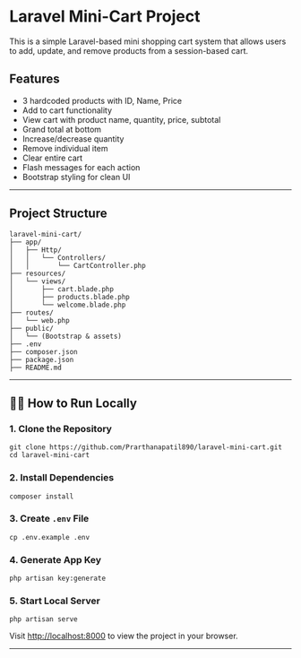 # Laravel Mini-Cart Project

This is a simple Laravel-based mini shopping cart system that allows users to add, update, and remove products from a session-based cart.

##  Features

- 3 hardcoded products with ID, Name, Price  
- Add to cart functionality  
- View cart with product name, quantity, price, subtotal  
- Grand total at bottom  
- Increase/decrease quantity  
- Remove individual item  
- Clear entire cart  
- Flash messages for each action  
- Bootstrap styling for clean UI

---

##  Project Structure

```
laravel-mini-cart/
├── app/
│   ├── Http/
│   │   └── Controllers/
│   │       └── CartController.php
├── resources/
│   └── views/
│       ├── cart.blade.php
│       ├── products.blade.php
│       └── welcome.blade.php
├── routes/
│   └── web.php
├── public/
│   └── (Bootstrap & assets)
├── .env
├── composer.json
├── package.json
├── README.md
```

---

## 🧑‍💻 How to Run Locally

### 1. Clone the Repository
```
git clone https://github.com/Prarthanapatil890/laravel-mini-cart.git
cd laravel-mini-cart
```

### 2. Install Dependencies
```
composer install
```

### 3. Create `.env` File
```
cp .env.example .env
```

### 4. Generate App Key
```
php artisan key:generate
```

### 5. Start Local Server
```
php artisan serve
```

Visit [http://localhost:8000](http://localhost:8000) to view the project in your browser.

---

